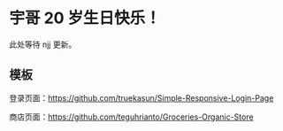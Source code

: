# 宇哥 20 岁生日快乐！

此处等待 njj 更新。

## 模板

登录页面：https://github.com/truekasun/Simple-Responsive-Login-Page

商店页面：https://github.com/teguhrianto/Groceries-Organic-Store

